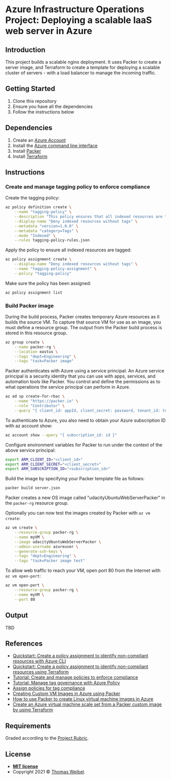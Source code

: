 # Azure Infrastructure Operations Project: Deploying a scalable IaaS web server in Azure

## Introduction

This project builds a scalable nginx deployment. It uses Packer to create a
server image, and Terraform to create a template for deploying a scalable
cluster of servers - with a load balancer to manage the incoming traffic.

## Getting Started

1. Clone this repository
2. Ensure you have all the dependencies
3. Follow the instructions below

## Dependencies

1. Create an [Azure Account](https://portal.azure.com) 
2. Install the [Azure command line interface](https://docs.microsoft.com/en-us/cli/azure/install-azure-cli?view=azure-cli-latest)
3. Install [Packer](https://www.packer.io/downloads)
4. Install [Terraform](https://www.terraform.io/downloads.html)

## Instructions

### Create and manage tagging policy to enforce compliance

Create the tagging policy:

```bash
az policy definition create \
    --name "tagging-policy" \
    --description "This policy ensures that all indexed resources are tagged." \
    --display-name "Deny indexed resources without tags" \
    --metadata "version=1.0.0" \
    --metadata "category=Tags" \
    --mode "Indexed" \
    --rules tagging-policy-rules.json
```

Apply the policy to ensure all indexed resources are tagged:

```bash
az policy assignment create \
    --display-name "Deny indexed resources without tags" \
    --name "tagging-policy-assignment" \
    --policy "tagging-policy"
```

Make sure the policy has been assigned:

```bash
az policy assignment list
```

### Build Packer image

During the build process, Packer creates temporary Azure resources as it builds
the source VM. To capture that source VM for use as an image, you must define a
resource group. The output from the Packer build process is stored in this
resource group.

```bash
az group create \
    --name packer-rg \
    --location eastus \
    --tags "dept=Engineering" \
    --tags "task=Packer image"
```

Packer authenticates with Azure using a service principal. An Azure service
principal is a security identity that you can use with apps, services, and
automation tools like Packer. You control and define the permissions as to what
operations the service principal can perform in Azure.

```bash
az ad sp create-for-rbac \
    --name "https://packer.io" \
    --role "Contributor" \
    --query "{ client_id: appId, client_secret: password, tenant_id: tenant }"
```

To authenticate to Azure, you also need to obtain your Azure subscription ID with az account show:

```bash
az account show --query "{ subscription_id: id }"
```

Configure environment variables for Packer to run under the context of the above service principal:

```bash
export ARM_CLIENT_ID="<client_id>"
export ARM_CLIENT_SECRET="<client_secret>"
export ARM_SUBSCRIPTION_ID="<subscription_id>"
```

Build the image by specifying your Packer template file as follows:

```bash
packer build server.json
```

Packer creates a new OS image called "udacityUbuntuWebServerPacker" in the `packer-rg` resource group.

Optionally you can now test the images created by Packer with `az vm create`:

```bash
az vm create \
    --resource-group packer-rg \
    --name myVM \
    --image udacityUbuntuWebServerPacker \
    --admin-username azureuser \
    --generate-ssh-keys \
    --tags "dept=Engineering" \
    --tags "task=Packer image test"
```

To allow web traffic to reach your VM, open port 80 from the Internet with `az vm open-port`:

```bash
az vm open-port \
    --resource-group packer-rg \
    --name myVM \
    --port 80
```

## Output

TBD

## References

* [Quickstart: Create a policy assignment to identify non-compliant resources with Azure CLI](https://docs.microsoft.com/en-us/azure/governance/policy/assign-policy-azurecli)
* [Quickstart: Create a policy assignment to identify non-compliant resources using Terraform](https://docs.microsoft.com/en-us/azure/governance/policy/assign-policy-terraform)
* [Tutorial: Create and manage policies to enforce compliance](https://docs.microsoft.com/en-us/azure/governance/policy/tutorials/create-and-manage)
* [Tutorial: Manage tag governance with Azure Policy](https://docs.microsoft.com/en-us/azure/governance/policy/tutorials/govern-tags)
* [Assign policies for tag compliance](https://docs.microsoft.com/en-us/azure/azure-resource-manager/management/tag-policies)
* [Creating Custom VM Images in Azure using Packer](https://microsoft.github.io/AzureTipsAndTricks/blog/tip201.html)
* [How to use Packer to create Linux virtual machine images in Azure](https://docs.microsoft.com/en-us/azure/virtual-machines/linux/build-image-with-packer)
* [Create an Azure virtual machine scale set from a Packer custom image by using Terraform](https://docs.microsoft.com/en-us/azure/developer/terraform/create-vm-scaleset-network-disks-using-packer-hcl)

## Requirements

Graded according to the [Project Rubric](https://review.udacity.com/#!/rubrics/2843/view).

## License

* **[MIT license](http://opensource.org/licenses/mit-license.php)**
* Copyright 2021 © [Thomas Weibel](https://github.com/thom).
